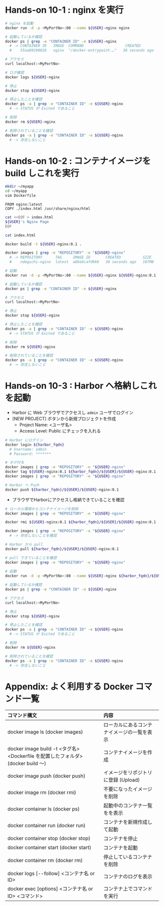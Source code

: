 # Hands-on 10-1 : nginx を実行

```bash
# nginx を起動
docker run -d -p <MyPortNo>:80 --name ${USER}-nginx nginx

# 起動しているか確認
docker ps | grep -e "CONTAINER ID" -e ${USER}-nginx
  # -> CONTAINER ID   IMAGE  COMMAND                   CREATED          STATUS          PORTS                                   NAMES
  #    55aa89290826   nginx  "/docker-entrypoint.…"   38 seconds ago   Up 38 seconds   0.0.0.0:8080->80/tcp, :::8080->80/tcp   ndeguchi-nginx

# アクセス
curl localhost:<MyPortNo>

# ログ確認
docker logs ${USER}-nginx

# 停止
docker stop ${USER}-nginx

# 停止したことを確認
docker ps -a | grep -e "CONTAINER ID" -e ${USER}-nginx
  # -> STATUS が Exited であること

# 削除
docker rm ${USER}-nginx

# 削除されていることを確認
docker ps -a | grep -e "CONTAINER ID" -e ${USER}-nginx
  # -> 存在しないこと
```

# Hands-on 10-2 : コンテナイメージを build しこれを実行

```bash
mkdir ~/myapp
cd ~/myapp
vim Dockerfile
```
```text
FROM nginx:latest
COPY ./index.html /usr/share/nginx/html
```
```bash
cat <<EOF > index.html
${USER}'s Nginx Page
EOF

cat index.html

docker build -t ${USER}-nginx:0.1 .

docker images | grep -e "REPOSITORY" -e "${USER}-nginx"
  # -> REPOSITORY      TAG     IMAGE ID       CREATED          SIZE
  #    ndeguchi-nginx  latest  a86e6cafd966   38 seconds ago   187MB

# 起動
docker run -d -p <MyPortNo>:80 --name ${USER}-nginx ${USER}-nginx:0.1

# 起動しているか確認
docker ps | grep -e "CONTAINER ID" -e ${USER}-nginx

# アクセス
curl localhost:<MyPortNo>

# 停止
docker stop ${USER}-nginx

# 停止したことを確認
docker ps -a | grep -e "CONTAINER ID" -e ${USER}-nginx
  # -> STATUS が Exited であること

# 削除
docker rm ${USER}-nginx

# 削除されていることを確認
docker ps -a | grep -e "CONTAINER ID" -e ${USER}-nginx
  # -> 存在しないこと
```
  
# Hands-on 10-3 : Harbor へ格納しこれを起動

- Harbor に Web ブラウザでアクセスし `admin` ユーザでログイン
- [NEW PROJECT] ボタンから新規プロジェクトを作成
  - Project Name: <ユーザ名>
  - Access Level: Public にチェックを入れる

```bash
# Harbor にログイン
docker login ${harbor_fqdn}
  # Username: admin
  # Password: *******

# タグ付与
docker images | grep -e "REPOSITORY" -e "${USER}-nginx"
docker tag ${USER}-nginx:0.1 ${harbor_fqdn}/${USER}/${USER}-nginx:0.1
docker images | grep -e "REPOSITORY" -e "${USER}-nginx"

# Harbor へ Push
docker push ${harbor_fqdn}/${USER}/${USER}-nginx:0.1
```

- ブラウザでHarborにアクセスし格納できていることを確認

```bash
# ローカル環境からコンテナイメージを削除
docker images | grep -e "REPOSITORY" -e "${USER}-nginx"

docker rmi ${USER}-nginx:0.1 ${harbor_fqdn}/${USER}/${USER}-nginx:0.1

docker images | grep -e "REPOSITORY" -e "${USER}-nginx"
  # -> 存在しないことを確認

# Harbor から pull
docker pull ${harbor_fqdn}/${USER}/${USER}-nginx:0.1

# pull できていることを確認
docker images | grep -e "REPOSITORY" -e "${USER}-nginx"
  
# 起動
docker run -d -p <MyPortNo>:80 --name ${USER}-nginx ${harbor_fqdn}/${USER}/${USER}-nginx:0.1

# 起動しているか確認
docker ps | grep -e "CONTAINER ID" -e ${USER}-nginx

# アクセス
curl localhost:<MyPortNo>

# 停止
docker stop ${USER}-nginx

# 停止したことを確認
docker ps -a | grep -e "CONTAINER ID" -e ${USER}-nginx
  # -> STATUS が Exited であること

# 削除
docker rm ${USER}-nginx

# 削除されていることを確認
docker ps -a | grep -e "CONTAINER ID" -e ${USER}-nginx
  # -> 存在しないこと
```

# Appendix: よく利用する Docker コマンド一覧

| コマンド構文                                                                      | 内容                                         |
| :---                                                                              | :---                                         |
| docker image ls (docker images)                                                   | ローカルにあるコンテナイメージの一覧を表示   |
| docker image build -t <タグ名> <Dockerfile を配置したフォルダ>  (docker build 〜) | コンテナイメージを作成                       |
| docker image push (docker push)                                                   | イメージをリポジトリに登録 (Upload)          |
| docker image rm (docker rmi)                                                      | 不要になったイメージを削除                   |
| docker container ls (docker ps)                                                   | 起動中のコンテナ一覧をを表示                 |
| docker container run (docker run)                                                 | コンテナを新規作成して起動                   |
| docker container stop (docker stop)                                               | コンテナを停止                               |
| docker container start (docker start)                                             | コンテナを起動                               |
| docker container rm (docker rm)                                                   | 停止しているコンテナを削除                   |
| docker logs [--follow] <コンテナ名 or ID>                                         | コンテナのログを表示                         |
| docker exec [options] <コンテナ名 or ID> <コマンド>                               | コンテナ上でコマンドを実行                   |
